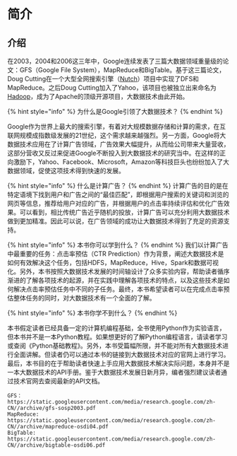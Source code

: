 # 简介

## 介绍

在2003，2004和2006这三年中，Google连续发表了三篇大数据领域重量级的论文：GFS（Google File System），MapReduce和BigTable。基于这三篇论文，Doug Cutting在一个大型全网搜索引擎（[Nutch](http://nutch.apache.org/)）项目中实现了DFS和MapReduce。之后Doug Cutting加入了Yahoo，该项目也被独立出来命名为[Hadoop](https://hadoop.apache.org/)，成为了Apache的顶级开源项目，大数据技术由此开始。

{% hint style="info" %}
为什么是Google引领了大数据技术？
{% endhint %}

Google作为世界上最大的搜索引擎，有着对大规模数据存储和计算的需求，在互联网规模成指数级发展的21世纪，这个需求越来越强烈。另一方面，Google将大数据技术应用在了计算广告领域，广告效果大幅提升，从而给公司带来大量营收，这部分营收又反过来促进Google不断投入到大数据技术的研究当中。在这样的正向激励下，Yahoo、Facebook、Microsoft，Amazon等科技巨头也纷纷加入了大数据领域，促使这项技术得到快速的发展。

{% hint style="info" %}
什么是计算广告？
{% endhint %}
计算广告的目的是在特定语境下找到用户和广告之间的“最佳匹配”，即根据用户搜索的关键词和浏览的网页等信息，推荐给用户对应的广告，并根据用户的点击率持续评估和优化广告效果。可以看到，相比传统广告近乎随机的投放，计算广告可以充分利用大数据技术做到更加精准。因此可以说，在广告领域的成功让大数据技术得到了充足的资源支持。

{% hint style="info" %}
本书你可以学到什么？
{% endhint %}
我们以计算广告中最重要的任务：点击率预估（CTR Prediction）作为背景，阐述大数据技术是如何有效解决这个任务，包括HDFS，MapReduce，Hive，Spark和数据可视化。另外，本书按照大数据技术发展的时间轴设计了众多实验内容，帮助读者循序渐进的了解各项技术的起源，并在实践中理解各项技术的特点，以及这些技术是如何解决点击率预估任务中不同的子任务。最终，本书希望读者可以在完成点击率预估整体任务的同时，对大数据技术有一个全面的了解。

{% hint style="info" %}
本书你学不到什么？
{% endhint %}

本书假定读者已经具备一定的计算机编程基础，全书使用Python作为实验语言，但本书并不是一本Python教程。如果想更好的了解Python编程语言，请读者学习或查阅《Python基础教程》。另外，本书受篇幅所限，并不能对所有大数据技术进行全面讲解。但读者仍可以通过本书的链接到大数据技术对应的官网上进行学习。最后，本书目的在于帮助读者快速上手应用大数据技术解决实际问题，本身并不是一本大数据技术的API手册。鉴于大数据技术发展日新月异，编者强烈建议读者通过技术官网去查阅最新的API文档。




```
GFS：https://static.googleusercontent.com/media/research.google.com/zh-CN//archive/gfs-sosp2003.pdf
MapReduce: https://static.googleusercontent.com/media/research.google.com/zh-CN//archive/mapreduce-osdi04.pdf
BigTable: https://static.googleusercontent.com/media/research.google.com/zh-CN//archive/bigtable-osdi06.pdf
```



